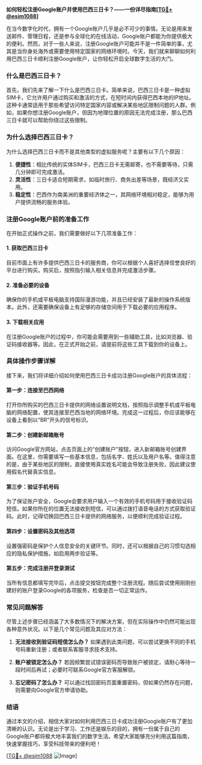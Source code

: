 **如何轻松注册Google账户并使用巴西三日卡？——一份详尽指南[[TG💪+ @esim1088](https://t.me/s/esim1088)]**

在当今数字化时代，拥有一个Google账户几乎是必不可少的事情。无论是用来发送邮件、管理日程，还是参与全球化的在线活动，Google账户都能为你提供极大的便利。然而，对于一些人来说，注册Google账户可能并不是一件简单的事，尤其是当你身处海外或需要使用特定国家的网络环境时。今天，我们就来聊聊如何利用巴西三日卡顺利注册Google账户，让你轻松开启全球数字生活的大门。

### 什么是巴西三日卡？

首先，我们先来了解一下什么是巴西三日卡。简单来说，巴西三日卡是一种虚拟SIM卡，它允许用户通过购买和激活的方式，在短时间内获得巴西本地的IP地址。这种卡通常适用于那些希望访问特定国家内容或解决某些地区限制问题的人群。例如，如果你想注册Google账户，但因为地理位置的原因无法完成注册，那么巴西三日卡就可以帮助你绕过这些限制。

### 为什么选择巴西三日卡？

为什么选择巴西三日卡而不是其他类型的虚拟服务呢？主要有以下几个原因：

1. **便捷性**：相比传统的实体SIM卡，巴西三日卡无需邮寄，也不需要等待，只需几分钟即可完成激活。
2. **灵活性**：三日卡适合短期需求，如临时旅行、商务出差等场景，既经济又实用。
3. **稳定性**：巴西作为南美洲的重要经济体之一，其网络环境相对稳定，能够为用户提供流畅的服务体验。

### 注册Google账户前的准备工作

在开始正式操作之前，我们需要做好以下几项准备工作：

#### 1. 获取巴西三日卡
目前市面上有许多提供巴西三日卡的服务商，你可以根据个人喜好选择信誉良好的平台进行购买。购买后，按照指引输入相关信息并完成激活步骤。

#### 2. 准备必要的设备
确保你的手机或平板电脑支持国际漫游功能，并且已经安装了最新的操作系统版本。此外，还需要确保设备上有足够的存储空间用于下载必要的应用程序。

#### 3. 下载相关应用
在注册Google账户的过程中，你可能会需要用到一些辅助工具，比如浏览器、验证码接收器等。因此，在正式开始之前，请提前将这些工具下载到你的设备上。

### 具体操作步骤详解

接下来，我们将详细介绍如何使用巴西三日卡成功注册Google账户的具体流程：

#### 第一步：连接至巴西网络
打开你所购买的巴西三日卡提供的网络设置说明文档，按照指示调整手机或平板电脑的网络配置，使其连接至巴西当地的网络环境。完成这一过程后，你应该能够在设备上看到以“BR”开头的信号标识。

#### 第二步：创建新邮箱账号
访问Google官方网站，点击页面上的“创建账户”按钮，进入新邮箱账号创建界面。在这里，你需要填写一些基本信息，包括名字、姓氏以及用户名等。值得注意的是，由于某些地区的限制，直接使用真实姓名可能会导致注册失败，因此建议使用假名代替真实信息。

#### 第三步：验证手机号码
为了保证账户安全，Google会要求用户输入一个有效的手机号码用于接收验证码短信。如果你所在的位置无法接收到短信，可以通过拨打语音电话的方式获取验证码。此时，记得切换回巴西三日卡提供的网络服务，以便顺利完成验证过程。

#### 第四步：设置密码及其他选项
设置强密码是保护个人信息安全的关键环节。同时，还可以根据自己的习惯勾选相应的隐私保护措施，如启用两步验证等。

#### 第五步：完成注册并登录测试
当所有信息都填写完毕后，点击提交按钮完成整个注册流程。随后尝试使用刚刚创建好的账户登录Google的各项服务，检查是否一切正常运作。

### 常见问题解答

尽管上述步骤已经涵盖了大多数情况下的解决方案，但在实际操作中仍然可能出现各种意外状况。以下是几个常见问题及其应对方法：

1. **无法接收到验证码短信怎么办？**
   如果遇到此类问题，可以尝试更换不同的手机号码重新注册；或者联系客服寻求技术支持。

2. **账户被锁定怎么办？**
   若因频繁尝试错误密码而导致账户被锁定，请耐心等待一段时间后再试；必要时可联系Google官方客服解锁。

3. **忘记密码了怎么办？**
   可以通过找回密码页面重置密码，但如果仍然存在问题，则需要向Google官方申请协助。

### 结语

通过本文的介绍，相信大家对如何利用巴西三日卡成功注册Google账户有了更加清晰的认识。无论是出于学习、工作还是娱乐的目的，拥有一份属于自己的Google账户都将极大地丰富我们的数字生活。希望大家能够充分利用这篇指南，快速掌握技巧，享受科技带来的便利吧！

[[TG💪+ @esim1088](https://t.me/s/esim1088) ![Image](https://i.postimg.cc/4NQfJmqS/Snipaste-2025-05-13-00-14-12.png)]